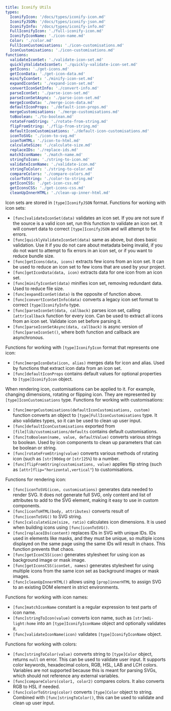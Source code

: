 ```yaml
title: Iconify Utils
types:
  IconifyIcon: '/docs/types/iconify-icon.md'
  IconifyJSON: '/docs/types/iconify-json.md'
  IconifyInfo: '/docs/types/iconify-info.md'
  FullIconifyIcon: './full-iconify-icon.md'
  IconifyIconName: './icon-name.md'
  Color: './color.md'
  FullIconCustomisations: './icon-customisations.md'
  IconCustomisations: './icon-customisations.md'
functions:
  validateIconSet: './validate-icon-set.md'
  quicklyValidateIconSet: './quickly-validate-icon-set.md'
  getIcons: './get-icons.md'
  getIconData: './get-icon-data.md'
  minifyIconSet: './minify-icon-set.md'
  expandIconSet: './expand-icon-set.md'
  convertIconSetInfo: './convert-info.md'
  parseIconSet: './parse-icon-set.md'
  parseIconSetAsync: './parse-icon-set.md'
  mergeIconData: './merge-icon-data.md'
  defaultIconProps: './default-icon-props.md'
  mergeCustomisations: './merge-customisations.md'
  toBoolean: './to-boolean.md'
  rotateFromString: './rotate-from-string.md'
  flipFromString: './flip-from-string.md'
  defaultIconCustomisations: './default-icon-customisations.md'
  iconToSVG: './icon-to-svg.md'
  iconToHTML: './icon-to-html.md'
  calculateSize: './calculate-size.md'
  replaceIDs: './replace-ids.md'
  matchIconName: './match-name.md'
  stringToIcon: './string-to-icon.md'
  validateIconName: './validate-icon.md'
  stringToColor: './string-to-color.md'
  compareColors: './compare-colors.md'
  colorToString: './color-to-string.md'
  getIconCSS: './get-icon-css.md'
  getIconsCSS: './get-icons-css.md'
  cleanUpInnerHTML: './clean-up-inner-html.md'
```

Icon sets are stored in `[type]IconifyJSON` format. Functions for working with icon sets:

- `[func]validateIconSet(data)` validates an icon set. If you are not sure if the source is a valid icon set, run this function to validate an icon set. It will convert data to correct `[type]IconifyJSON` and will attempt to fix errors.
- `[func]quicklyValidateIconSet(data)` same as above, but does basic validation. Use it if you do not care about metadata being invalid, if you do not want to attempt to fix errors in an icon set, or if you want to reduce bundle size.
- `[func]getIcons(data, icons)` extracts few icons from an icon set. It can be used to reduce an icon set to few icons that are used by your project.
- `[func]getIconData(data, icon)` extracts data for one icon from an icon set.
- `[func]minifyIconSet(data)` minifies icon set, removing redundant data. Used to reduce file size.
- `[func]expandIconSet(data)` is the opposite of function above.
- `[func]convertIconSetInfo(data)` converts a legacy icon set format to correct `[type]IconifyInfo` type.
- `[func]parseIconSet(data, callback)` parses icon set, calling `[attr]callback` function for every icon. Can be used to extract all icons from an icon set. Validate icon set before parsing it.
- `[func]parseIconSetAsync(data, callback)` is async version of `[func]parseIconSet()`, where both function and callback are asynchronous.

Functions for working with `[type]IconifyIcon` format that represents one icon:

- `[func]mergeIconData(icon, alias)` merges data for icon and alias. Used by functions that extract icon data from an icon set.
- `[func]defaultIconProps` contains default values for optional properties to `[type]IconifyIcon` object.

When rendering icon, customisations can be applied to it. For example, changing dimensions, rotating or flipping icon. They are represented by `[type]IconCustomisations` type. Functions for working with customisations:

- `[func]mergeCustomisations(defaultIconCustomisations, custom)` function converts an object to `[type]FullIconCustomisations` type. It also validates types, so it can be used to clean up user input.
- `[func]defaultIconCustomisations` exported from `[file]lib/customisations/defaults` contains default customisations.
- `[func]toBoolean(name, value, defaultValue)` converts various strings to boolean. Used by icon components to clean up parameters that can be boolean or string.
- `[func]rotateFromString(value)` converts various methods of rotating icon (such as `[str]90deg` or `[str]25%`) to a number.
- `[func]flipFromString(customisations, value)` applies flip string (such as `[attr]flip="horizontal,vertical"`) to customisations.

Functions for rendering icon:

- `[func]iconToSVG(icon, customisations)` generates data needed to render SVG. It does not generate full SVG, only content and list of attributes to add to the SVG element, making it easy to use in custom components.
- `[func]iconToHTML(body, attributes)` converts result of `[func]iconToSVG()` to SVG string.
- `[func]calculateSize(size, ratio)` calculates icon dimensions. It is used when building icons using `[func]iconToSVG()`.
- `[func]replaceIDs(content)` replaces IDs in SVG with unique IDs. IDs used in elements like masks, and they must be unique, so multiple icons displayed on the same page using the same IDs will result in chaos. This function prevents that chaos.
- `[func]getIconCSS(icon)` generates stylesheet for using icon as background image or mask image.
- `[func]getIconsCSS(iconSet, names)` generates stylesheet for using multiple icons from the same icon set as background images or mask images.
- `[func]cleanUpInnerHTML()` allows using `[prop]innerHTML` to assign SVG to an existing DOM element in strict environments.

Functions for working with icon names:

- `[func]matchIconName` constant is a regular expression to test parts of icon name.
- `[func]stringToIcon(value)` converts icon name, such as `[str]mdi-light:home` into an `[type]IconifyIconName` object and optionally validates it.
- `[func]validateIconName(icon)` validates `[type]IconifyIconName` object.

Functions for working with colors:

- `[func]stringToColor(value)` converts string to `[type]Color` object, returns `null` on error. This can be used to validate user input. It supports color keywords, hexadecimal colors, RGB, HSL, LAB and LCH colors. Variables are not supported because this is meant for parsing SVGs, which should not reference any external variables.
- `[func]compareColors(color1, color2)` compares colors. It also converts RGB to HSL if needed.
- `[func]colorToString(color)` converts `[type]Color` object to string. Combined with `[func]stringToColor()`, this can be used to validate and clean up user input.
